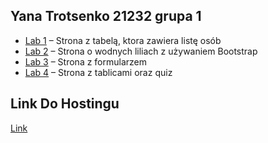## Yana Trotsenko 21232 grupa 1

- [Lab 1](https://github.com/yunayana/Programowanie-w-jezykach-skryptowych/tree/main/Lab1) – Strona z tabelą, ktora zawiera listę osób  
- [Lab 2](https://github.com/yunayana/Programowanie-w-jezykach-skryptowych/tree/main/Lab2) – Strona o wodnych liliach z używaniem Bootstrap
-  [Lab 3](https://github.com/yunayana/Programowanie-w-jezykach-skryptowych/tree/main/Lab3) – Strona z formularzem
-  [Lab 4](https://github.com/yunayana/Programowanie-w-jezykach-skryptowych/tree/main/Lab4) – Strona z tablicami oraz quiz

## Link Do Hostingu
[Link](https://yunayana.github.io/Programowanie-w-jezykach-skryptowych/)

